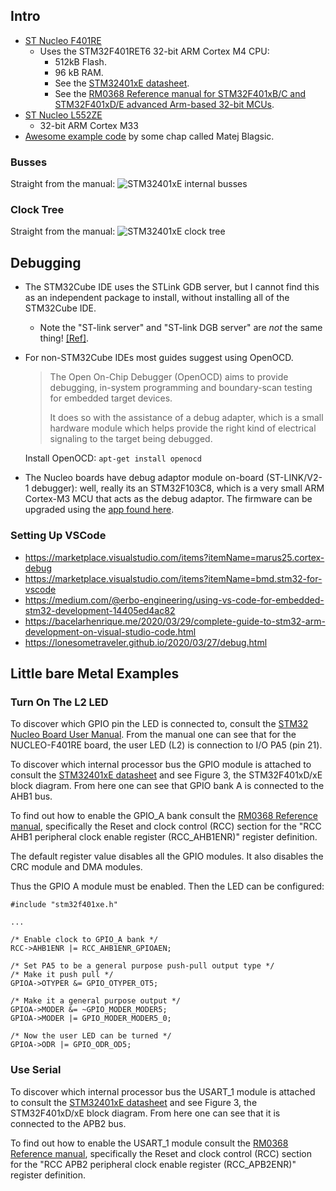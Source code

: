 ## Intro
* [ST Nucleo F401RE](https://www.st.com/resource/en/user_manual/um1724-stm32-nucleo64-boards-mb1136-stmicroelectronics.pdf)
    * Uses the STM32F401RET6 32-bit ARM Cortex M4 CPU:
        * 512kB Flash.
        * 96 kB RAM.
        * See the [STM32401xE datasheet](https://www.st.com/resource/en/datasheet/stm32f401re.pdf).
        * See the [RM0368 Reference manual for STM32F401xB/C and STM32F401xD/E advanced Arm-based 32-bit MCUs](https://www.st.com/resource/en/reference_manual/rm0368-stm32f401xbc-and-stm32f401xde-advanced-armbased-32bit-mcus-stmicroelectronics.pdf).
* [ST Nucleo L552ZE](https://www.st.com/resource/en/datasheet/stm32l552ze.pdf)
    * 32-bit ARM Cortex M33
* [Awesome example code](https://github.com/prtzl/Embedded_videos) by some chap called Matej Blagsic.

### Busses
Straight from the manual:
![STM32401xE internal busses](##IMG_DIR##/../stm32f401re__figure3.png)

### Clock Tree
Straight from the manual:
![STM32401xE clock tree](##IMG_DIR##/../m0368-stm32f401xbc-and-stm32f401xde-advanced-armbased-32bit-mcus-stmicroelectronics__figure12.png)
 
## Debugging
* The STM32Cube IDE uses the STLink GDB server, but I cannot find this as an independent package to install, without installing all of the STM32Cube IDE.
    * Note the "ST-link server" and "ST-link DGB server" are *not* the same thing! [[Ref]](https://stackoverflow.com/a/71937416).
* For non-STM32Cube IDEs most guides suggest using OpenOCD.

    > The Open On-Chip Debugger (OpenOCD) aims to provide debugging, in-system programming and boundary-scan testing for embedded target devices.
    >
    > It does so with the assistance of a debug adapter, which is a small hardware module which helps provide the right kind of electrical signaling to the target being debugged. 

    Install OpenOCD: `apt-get install openocd`

* The Nucleo boards have debug adaptor module on-board (ST-LINK/V2-1 debugger): well, really its an STM32F103C8, which is a very small ARM Cortex-M3 MCU that acts as the debug adaptor. The firmware can be upgraded using the [app found here](https://www.st.com/en/development-tools/stsw-link007.html).


### Setting Up VSCode
* https://marketplace.visualstudio.com/items?itemName=marus25.cortex-debug
* https://marketplace.visualstudio.com/items?itemName=bmd.stm32-for-vscode
* https://medium.com/@erbo-engineering/using-vs-code-for-embedded-stm32-development-14405ed4ac82
* https://bacelarhenrique.me/2020/03/29/complete-guide-to-stm32-arm-development-on-visual-studio-code.html
* https://lonesometraveler.github.io/2020/03/27/debug.html


## Little bare Metal Examples
### Turn On The L2 LED

To discover which GPIO pin the LED is connected to, consult the [STM32 Nucleo Board User Manual](file:///home/james/Downloads/um1724-stm32-nucleo64-boards-mb1136-stmicroelectronics.pdf). From the manual one can see that for the NUCLEO-F401RE board,
the user LED (L2) is connection to I/O PA5 (pin 21).

To discover which internal processor bus the GPIO module is attached to consult the
[STM32401xE datasheet](https://www.st.com/resource/en/datasheet/stm32f401re.pdf) and see Figure 3, the STM32F401xD/xE
block diagram. From here one can see that GPIO bank A is connected to the AHB1 bus.

To find out how to enable the GPIO_A bank consult the [RM0368 Reference manual](https://www.st.com/resource/en/reference_manual/rm0368-stm32f401xbc-and-stm32f401xde-advanced-armbased-32bit-mcus-stmicroelectronics.pdf), specifically the
Reset and clock control (RCC) section for the "RCC AHB1 peripheral clock enable register (RCC_AHB1ENR)" register
definition.

The default register value disables all the GPIO modules. It also disables the CRC module and DMA modules.

Thus the GPIO A module must be enabled. Then the LED can be configured:

```
#include "stm32f401xe.h"

...

/* Enable clock to GPIO_A bank */
RCC->AHB1ENR |= RCC_AHB1ENR_GPIOAEN;

/* Set PA5 to be a general purpose push-pull output type */
/* Make it push pull */
GPIOA->OTYPER &= GPIO_OTYPER_OT5;

/* Make it a general purpose output */
GPIOA->MODER &= ~GPIO_MODER_MODER5;
GPIOA->MODER |= GPIO_MODER_MODER5_0;

/* Now the user LED can be turned */
GPIOA->ODR |= GPIO_ODR_OD5;
```

### Use Serial

To discover which internal processor bus the USART_1 module is attached to consult the
[STM32401xE datasheet](https://www.st.com/resource/en/datasheet/stm32f401re.pdf) and see Figure 3, the STM32F401xD/xE
block diagram. From here one can see that it is connected to the APB2 bus.

To find out how to enable the USART_1 module consult the [RM0368 Reference manual](https://www.st.com/resource/en/reference_manual/rm0368-stm32f401xbc-and-stm32f401xde-advanced-armbased-32bit-mcus-stmicroelectronics.pdf), specifically the
Reset and clock control (RCC) section for the "RCC APB2 peripheral clock enable register (RCC_APB2ENR)" register
definition.